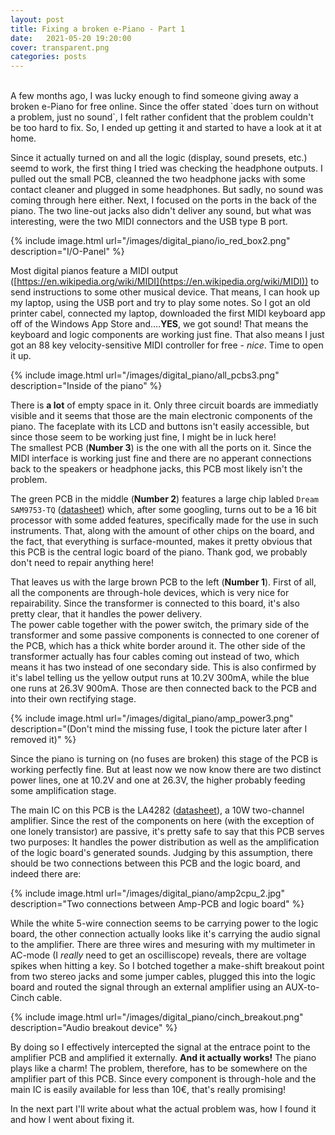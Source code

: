 ```yaml
---
layout: post
title: Fixing a broken e-Piano - Part 1
date:   2021-05-20 19:20:00
cover: transparent.png
categories: posts
---
```

<br>
A few months ago, I was lucky enough to find someone giving away a broken e-Piano for free online. Since the offer stated `does turn on without a problem, just no sound`, I felt rather confident that the problem couldn't be too hard to fix. So, I ended up getting it and started to have a look at it at home.

Since it actually turned on and all the logic (display, sound presets, etc.) seemd to work, the first thing I tried was checking the headphone outputs. I pulled out the small PCB, cleanned the two headphone jacks with some contact cleaner and plugged in some headphones. But sadly, no sound was coming through here either. Next, I focused on the ports in the back of the piano. The two line-out jacks also didn't deliver any sound, but what was interesting, were the two MIDI connectors and the USB type B port.

{% include image.html url="/images/digital_piano/io_red_box2.png" description="I/O-Panel" %}

Most digital pianos feature a MIDI output ([https://en.wikipedia.org/wiki/MIDI](https://en.wikipedia.org/wiki/MIDI)) to send instructions to some other musical device. That means, I can hook up my laptop, using the USB port and try to play some notes. So I got an old printer cabel, connected my laptop, downloaded the first MIDI keyboard app off of the Windows App Store and....**YES**, we got sound! That means the keyboard and logic components are working just fine. That also means I just got an 88 key velocity-sensitive MIDI controller for free - *nice*. Time to open it up.

{% include image.html url="/images/digital_piano/all_pcbs3.png" description="Inside of the piano" %}

There is **a lot** of empty space in it. Only three circuit boards are immediatly visible and it seems that those are the main electronic components of the piano. The faceplate with its LCD and buttons isn't easily accessible, but since those seem to be working just fine, I might be in luck here!<br>
The smallest PCB (**Number 3**) is the one with all the ports on it. Since the MIDI interface is working just fine and there are no apperant connections back to the speakers or headphone jacks, this PCB most likely isn't the problem.

The green PCB in the middle (**Number 2**) features a large chip labled `Dream SAM9753-TQ` ([datasheet](https://blog.jamesbaber.co.uk/classenti-cdp1/datasheets/sam9753.pdf)) which, after some googling, turns out to be a 16 bit processor with some added features, specifically made for the use in such instruments. That, along with the amount of other chips on the board, and the fact, that everything is surface-mounted, makes it pretty obvious that this PCB is the central logic board of the piano. Thank god, we probably don't need to repair anything here!

That leaves us with the large brown PCB to the left (**Number 1**). First of all, all the components are through-hole devices, which is very nice for repairability. Since the transformer is connected to this board, it's also pretty clear, that it handles the power delivery.<br>
The power cable together with the power switch, the primary side of the transformer and some passive components is connected to one corener of the PCB, which has a thick white border around it. The other side of the transformer actually has four cables coming out instead of two, which means it has two instead of one secondary side. This is also confirmed by it's label telling us the yellow output runs at 10.2V 300mA, while the blue one runs at 26.3V 900mA. Those are then connected back to the PCB and into their own rectifying stage.

{% include image.html url="/images/digital_piano/amp_power3.png" description="(Don't mind the missing fuse, I took the picture later after I removed it)" %}

Since the piano is turning on (no fuses are broken) this stage of the PCB is working perfectly fine. But at least now we now know there are two distinct power lines, one at 10.2V and one at 26.3V, the higher probably feeding some amplification stage.

The main IC on this PCB is the LA4282 ([datasheet](https://www.onsemi.com/pdf/datasheet/la4282-d.pdf)), a 10W two-channel amplifier. Since the rest of the components on here (with the exception of one lonely transistor) are passive, it's pretty safe to say that this PCB serves two purposes: It handles the power distribution as well as the amplification of the logic board's generated sounds. Judging by this assumption, there should be two connections between this PCB and the logic board, and indeed there are:

{% include image.html url="/images/digital_piano/amp2cpu_2.jpg" description="Two connections between Amp-PCB and logic board" %}

While the white 5-wire connection seems to be carrying power to the logic board, the other connection actually looks like it's carrying the audio signal to the amplifier. There are three wires and mesuring with my multimeter in AC-mode (I *really* need to get an oscilliscope) reveals, there are voltage spikes when hitting a key. So I botched together a make-shift breakout point from two stereo jacks and some jumper cables, plugged this into the logic board and routed the signal through an external amplifier using an AUX-to-Cinch cable.

{% include image.html url="/images/digital_piano/cinch_breakout.png" description="Audio breakout device" %}

By doing so I effectively intercepted the signal at the entrace point to the amplifier PCB and amplified it externally. **And it actually works!** The piano plays like a charm! The problem, therefore, has to be somewhere on the amplifier part of this PCB. Since every component is through-hole and the main IC is easily available for less than 10€, that's really promising!

In the next part I'll write about what the actual problem was, how I found it and how I went about fixing it.
